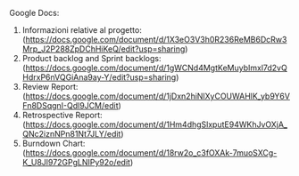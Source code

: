 Google Docs:
1) Informazioni relative al progetto: (https://docs.google.com/document/d/1X3eO3V3h0R236ReMB6DcRw3Mrp_J2P288ZpDChHiKeQ/edit?usp=sharing)
2) Product backlog and Sprint backlogs: (https://docs.google.com/document/d/1gWCNd4MgtKeMuybImxl7d2vQHdrxP6nVQGiAna9ay-Y/edit?usp=sharing)
3) Review Report: (https://docs.google.com/document/d/1jDxn2hiNlXyCOUWAHlK_yb9Y6VFn8DSqgnI-Qdl9JCM/edit)
4) Retrospective Report: (https://docs.google.com/document/d/1Hm4dhgSlxputE94WKhJvOXjA_QNc2iznNPn81Nt7JLY/edit)
5) Burndown Chart: (https://docs.google.com/document/d/18rw2o_c3fOXAk-7muoSXCg-K_U8Jl972GPgLNIPy92o/edit)
